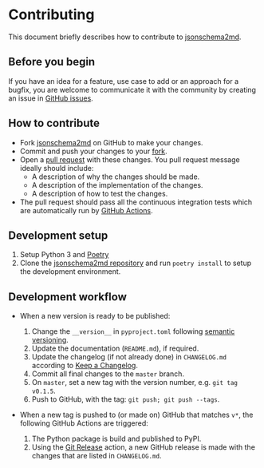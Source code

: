 # Contributing

This document briefly describes how to contribute to
[jsonschema2md](https://github.com/ralfg/jsonschema2md).

## Before you begin

If you have an idea for a feature, use case to add or an approach for a bugfix,
you are welcome to communicate it with the community by creating an issue in
[GitHub issues](https://github.com/ralfg/jsonschema2md/issues).

## How to contribute

- Fork [jsonschema2md](https://github.com/ralfg/jsonschema2md) on GitHub to
make your changes.
- Commit and push your changes to your
[fork](https://help.github.com/articles/pushing-to-a-remote/).
- Open a
[pull request](https://help.github.com/articles/creating-a-pull-request/)
with these changes. You pull request message ideally should include:
   - A description of why the changes should be made.
   - A description of the implementation of the changes.
   - A description of how to test the changes.
- The pull request should pass all the continuous integration tests which are
  automatically run by
  [GitHub Actions](https://github.com/ralfg/jsonschema2md/actions).


## Development setup

1. Setup Python 3 and [Poetry](https://python-poetry.org/docs/)
2. Clone the [jsonschema2md repository](https://github.com/ralfg/jsonschema2md) and
   run `poetry install` to setup the development environment.


## Development workflow

- When a new version is ready to be published:

    1. Change the `__version__` in `pyproject.toml` following
    [semantic versioning](https://semver.org/).
    2. Update the documentation (`README.md`), if required.
    3. Update the changelog (if not already done) in `CHANGELOG.md` according to
    [Keep a Changelog](https://keepachangelog.com/en/1.0.0/).
    4. Commit all final changes to the `master` branch.
    4. On `master`, set a new tag with the version number, e.g. `git tag v0.1.5`.
    5. Push to GitHub, with the tag: `git push; git push --tags`.

- When a new tag is pushed to (or made on) GitHub that matches `v*`, the
following GitHub Actions are triggered:

    1. The Python package is build and published to PyPI.
    2. Using the [Git Release](https://github.com/marketplace/actions/git-release)
    action, a new GitHub release is made with the changes that are listed in
    `CHANGELOG.md`.
